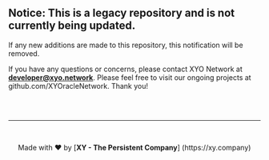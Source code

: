 ## Notice: This is a legacy repository and is not currently being updated.
If any new additions are made to this repository, this notification will be removed.

If you have any questions or concerns, please contact XYO Network at **developer@xyo.network**. Please feel free to visit our ongoing projects at github.com/XYOracleNetwork. Thank you!
##

<br><hr><br>
<p align="center">Made with  ❤️  by [<b>XY - The Persistent Company</b>] (https://xy.company)</p>
